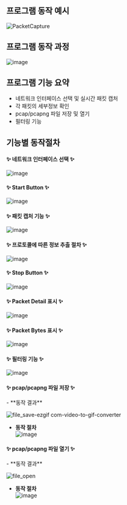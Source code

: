 ## 프로그램 동작 예시
![PacketCapture](https://github.com/user-attachments/assets/2e256918-69ee-4bac-bc39-2017b0d2b36e)


## 프로그램 동작 과정
![image](https://github.com/user-attachments/assets/2d58b7f0-3c42-4562-8e25-3621cf1c9e31)


## 프로그램 기능 요약
- 네트워크 인터페이스 선택 및 실시간 패킷 캡처
- 각 패킷의 세부정보 확인
- pcap/pcapng 파일 저장 및 열기
- 필터링 기능


## 기능별 동작절차
<h4>✨ 네트워크 인터페이스 선택 ✨</h4>

![image](https://github.com/user-attachments/assets/6e149079-179e-46a4-a6ad-1caabe3f1b79)


<h4>✨ Start Button ✨</h4>

![image](https://github.com/user-attachments/assets/b00861e2-b73f-4062-b2bb-5950482ce55f)


<h4>✨ 패킷 캡처 기능 ✨</h4>

![image](https://github.com/user-attachments/assets/9ef09404-b178-4910-bc58-e88775db2324)

<h4>✨ 프로토콜에 따른 정보 추출 절차 ✨</h4>

![image](https://github.com/user-attachments/assets/c9bc736e-9225-4c40-84b1-b6df6c50c9e4)

<h4>✨ Stop Button ✨</h4>

![image](https://github.com/user-attachments/assets/c5d82b4a-cbdf-43fa-8b09-3ea0d86bb821)

<h4>✨ Packet Detail 표시 ✨</h4>

![image](https://github.com/user-attachments/assets/2e83b9bd-f226-4c36-b01b-5f86a8af7cfe)

<h4>✨ Packet Bytes 표시 ✨</h4>

![image](https://github.com/user-attachments/assets/e65aa7fe-df79-4fcd-9b51-510492e7a725)

<h4>✨ 필터링 기능 ✨</h4>

![image](https://github.com/user-attachments/assets/7e4f9d26-92e6-4589-9c22-444b82358361)

<h4>✨ pcap/pcapng 파일 저장 ✨</h4>
- **동작 결과**  

![file_save-ezgif com-video-to-gif-converter](https://github.com/user-attachments/assets/1bf24799-d739-4f4e-8d80-78c598f7f995)

- **동작 절차**  
![image](https://github.com/user-attachments/assets/9491d556-71f1-4dcf-a044-da901a5d1712)

<h4>✨ pcap/pcapng 파일 열기 ✨</h4>
- **동작 결과**  

![file_open](https://github.com/user-attachments/assets/8323a510-4ab4-465e-944a-2e2ab59e24ee)

- **동작 절차**  
![image](https://github.com/user-attachments/assets/ae5d5c33-9ca2-4d8f-8b1c-d2e62c9963cf)
